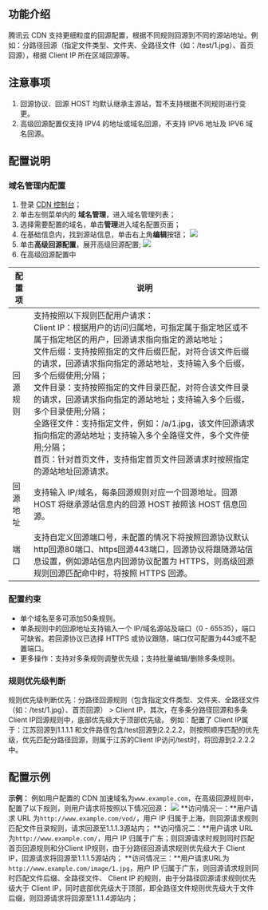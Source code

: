 

## 功能介绍
腾讯云 CDN 支持更细粒度的回源配置，根据不同规则回源到不同的源站地址。例如：分路径回源（指定文件类型、文件夹、全路径文件（如：/test/1.jpg）、首页回源），根据 Client IP 所在区域回源等。

## 注意事项
1. 回源协议、回源 HOST 均默认继承主源站，暂不支持根据不同规则进行变更。
2. 高级回源配置仅支持 IPV4 的地址或域名回源，不支持 IPV6 地址及 IPV6 域名回源。

## 配置说明

### 域名管理内配置
1. 登录 [CDN 控制台](https://console.cloud.tencent.com/cdn)；
2. 单击左侧菜单内的 **域名管理**，进入域名管理列表；
3. 选择需要配置的域名，单击**管理**进入域名配置页面；
4. 在基础信息内，找到源站信息，单击右上角**编辑**按钮；
![](https://qcloudimg.tencent-cloud.cn/raw/3926bd0a34be44ef587cfaf5d1b15c68.png)
5. 单击**高级回源配置**，展开高级回源配置;
![](https://qcloudimg.tencent-cloud.cn/raw/656e02e282e26e44f01fd21324e13bf9.png)
6. 在高级回源配置中

|配置项|	说明|
|--|--|
|回源规则|	支持按照以下规则匹配用户请求：<br>Client IP：根据用户的访问归属地，可指定属于指定地区或不属于指定地区的用户，回源请求指向指定的源站地址；<br>文件后缀：支持按照指定的文件后缀匹配，对符合该文件后缀的请求，回源请求指向指定的源站地址，支持输入多个后缀，多个后缀使用;分隔；<br>文件目录：支持按照指定的文件目录匹配，对符合该文件目录的请求，回源请求指向指定的源站地址；支持输入多个后缀，多个目录使用;分隔；<br>全路径文件：支持指定文件，例如：/a/1.jpg，该文件回源请求指向指定的源站地址；支持输入多个全路径文件，多个文件使用;分隔；<br>首页：针对首页文件，支持指定首页文件回源请求时按照指定的源站地址回源请求。|
|回源地址|	支持输入 IP/域名，每条回源规则对应一个回源地址。回源 HOST 将继承源站信息内的回源 HOST 按照该 HOST 信息回源。|
|端口	|支持自定义回源端口号，未配置的情况下将按照回源协议默认http回源80端口、https回源443端口，回源协议将跟随源站信息设置，例如源站信息内回源协议配置为 HTTPS，则高级回源规则回源匹配命中时，将按照 HTTPS 回源。|

### 配置约束
- 单个域名至多可添加50条规则。
- 单条规则中的回源地址支持输入一个 IP/域名源站及端口（0 - 65535），端口可缺省。若回源协议已选择 HTTPS 或协议跟随，端口仅可配置为443或不配置端口。
- 更多操作：支持对多条规则调整优先级；支持批量编辑/删除多条规则。

### 规则优先级判断
规则优先级判断优先：分路径回源规则（包含指定文件类型、文件夹、全路径文件（如：/test/1.jpg）、首页回源） > Client IP，其次，在多条分路径回源和多条Client IP回源规则中，底部优先级大于顶部优先级。
例如：配置了 Client IP属于：江苏回源到1.1.1.1 和文件路径包含/test回源到2.2.2.2，则按照顺序匹配的优先级，优先匹配分路径回源，则属于江苏的Client IP访问/test时，将回源到2.2.2.2中。

## 配置示例
**示例：**
例如用户配置的 CDN 加速域名为`www.example.com`，在高级回源规则中，配置了以下规则，则用户请求将按照以下情况回源：
![](https://qcloudimg.tencent-cloud.cn/raw/e67cb8a8a9d9da7302c49e47bd5e0677.png)
**访问情况一：**用户请求 URL 为`http://www.example.com/vod/`，用户 IP 归属于上海，则回源请求规则匹配文件目录规则，请求回源至1.1.1.3源站内；
**访问情况二：**用户请求 URL 为`http://www.example.com/`，用户 IP 归属于广东；则回源请求时规则同时匹配首页回源规则和分Client IP规则，由于分路径回源请求规则优先级大于 Client IP，回源请求将回源至1.1.1.5源站内；
**访问情况三：**用户请求URL为`http://www.example.com/image/1.jpg`，用户 IP 归属于广东，则回源请求规则同时匹配文件后缀、全路径文件、 Client IP 的规则，由于分路径回源请求规则优先级大于 Client IP，同时底部优先级大于顶部，即全路径文件规则优先级大于文件后缀，则回源请求将回源至1.1.1.4源站内；

